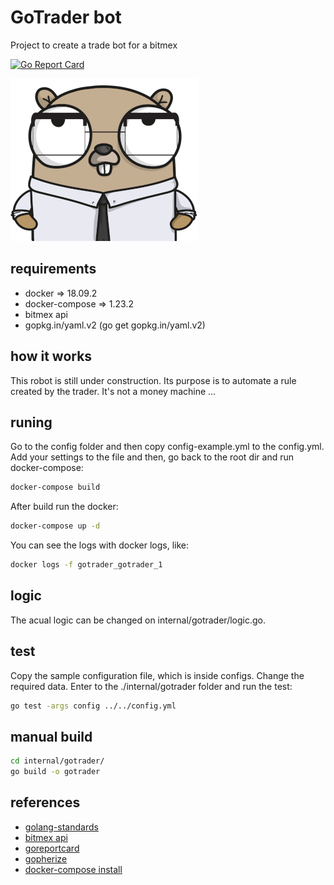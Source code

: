# GoTrader bot

Project to create a trade bot for a bitmex

[![Go Report Card](https://goreportcard.com/badge/github.com/thiago-scherrer/gotrader)](https://goreportcard.com/report/github.com/thiago-scherrer/gotrader)

![gopher](assets/gopher.png)

## requirements

- docker => 18.09.2
- docker-compose => 1.23.2
- bitmex api
- gopkg.in/yaml.v2 (go get gopkg.in/yaml.v2)

## how it works

This robot is still under construction. Its purpose is to automate a rule created by the trader. It's not a money machine ...

## runing

Go to the config folder and then copy config-example.yml to the config.yml. Add your settings to the file and then, go back to the root dir and run docker-compose:

```bash
docker-compose build
```

After build run the docker:

```bash
docker-compose up -d
```

You can see the logs with docker logs, like:

```bash
docker logs -f gotrader_gotrader_1
```

## logic

The acual logic can be changed on internal/gotrader/logic.go.

## test

Copy the sample configuration file, which is inside configs. Change the required data.
Enter to the ./internal/gotrader folder and run the test:

```bash
go test -args config ../../config.yml
```

## manual build

```bash
cd internal/gotrader/
go build -o gotrader 
```

## references

- [golang-standards](https://github.com/golang-standards/project-layout)
- [bitmex api](https://www.bitmex.com/api/explorer/)
- [goreportcard](https://goreportcard.com/)
- [gopherize](https://gopherize.me)
- [docker-compose install](https://docs.docker.com/compose/install/)